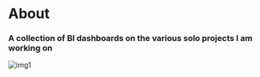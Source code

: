 # About
### A collection of BI dashboards on the various solo projects I am working on


![img1](https://github.com/kithinji/BI/linkd.png)
